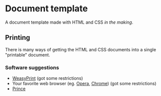 # Document template

A document template made with HTML and CSS *in the making*.

## Printing

There is many ways of getting the HTML and CSS documents into a single "printable" document. 

### Software suggestions
* [WeasyPrint](http://weasyprint.org) (got some restrictions)
* Your favorite web browser (eg. [Opera](http://opera.com/), [Chrome](http://google.com/chrome/)) (got some restrictions)
* [Prince](http://princexml.com)